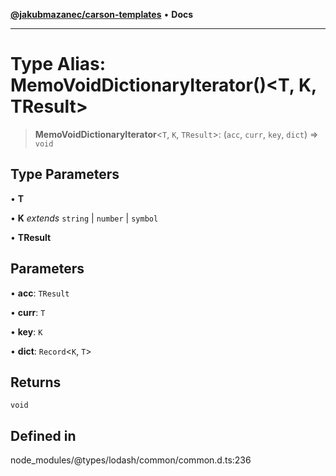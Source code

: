 [**@jakubmazanec/carson-templates**](../../../README.md) • **Docs**

---

# Type Alias: MemoVoidDictionaryIterator()\<T, K, TResult\>

> **MemoVoidDictionaryIterator**\<`T`, `K`, `TResult`\>: (`acc`, `curr`, `key`, `dict`) => `void`

## Type Parameters

• **T**

• **K** _extends_ `string` \| `number` \| `symbol`

• **TResult**

## Parameters

• **acc**: `TResult`

• **curr**: `T`

• **key**: `K`

• **dict**: `Record`\<`K`, `T`\>

## Returns

`void`

## Defined in

node_modules/@types/lodash/common/common.d.ts:236
